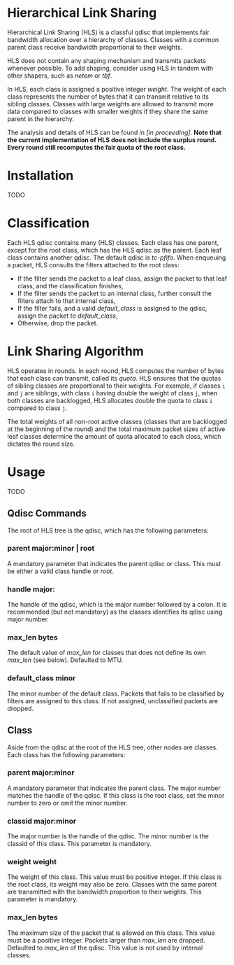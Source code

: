 # Hierarchical Link Sharing

Hierarchical Link Sharing (HLS) is a classful qdisc that implements fair bandwidth allocation over a hierarchy of classes.
Classes with a common parent class receive bandwidth proportional to their weights.

HLS does not contain any shaping mechanism and transmits packets whenever possible.
To add shaping, consider using HLS in tandem with other shapers, such as _netem_ or _tbf_.

In HLS, each class is assigned a positive integer *weight*.
The weight of each class represents the number of bytes that it can transmit relative to its sibling classes.
Classes with large weights are allowed to transmit more data compared to classes with smaller weights if they share the same parent in the hierarchy.

The analysis and details of HLS can be found in *[in proceeding]*. **Note that the current implementation of HLS does not include the surplus round. Every round still recomputes the fair quota of the root class.**

# Installation

TODO

# Classification

Each HLS qdisc contains many (HLS) classes.
Each class has one parent, except for the root class, which has the HLS qdisc as the parent.
Each leaf class contains another qdisc.
The default qdisc is _tc-pfifo_.
When enqueuing a packet, HLS consults the filters attached to the root class:

-  If the filter sends the packet to a leaf class, assign the packet to that leaf class, and the classification finishes,
-  If the filter sends the packet to an internal class, further consult the filters attach to that internal class,
-  If the filter fails, and a valid *default_class* is assigned to the qdisc, assign the packet to *default_class*,
-  Otherwise, drop the packet.

# Link Sharing Algorithm

HLS operates in rounds.
In each round, HLS computes the number of bytes that each class can transmit, called its *quota*.
HLS ensures that the quotas of sibling classes are proportional to their weights.
For example, if classes `i` and `j` are siblings, with class `i` having double the weight of class `j`, when both classes are backlogged, HLS allocates double the quota to class `i` compared to class `j`.

The total weights of all non-root active classes (classes that are backlogged at the beginning of the round) and the total maximum packet sizes of active leaf classes determine the amount of quota allocated to each class, which dictates the round size.

# Usage

TODO

## Qdisc Commands

The root of HLS tree is the qdisc, which has the following parameters:

### parent major:minor | root

A mandatory parameter that indicates the parent qdisc or class. This must be either a valid class handle or *root*.

### handle major:

The handle of the qdisc, which is the major number followed by a colon. It is recommended (but not mandatory) as the classes identifies its qdisc using major number.

### max_len bytes

The default value of *max_len* for classes that does not define its own *max_len* (see below). Defaulted to MTU.

### default_class minor

The minor number of the default class.
Packets that fails to be classified by filters are assigned to this class.
If not assigned, unclassified packets are dropped.

## Class

Aside from the qdisc at the root of the HLS tree, other nodes are classes.
Each class has the following parameters:

### parent major:minor

A mandatory parameter that indicates the parent class. The major number matches the handle of the qdisc.
If this class is the root class, set the minor number to zero or omit the minor number.

### classid major:minor

The major number is the handle of the qdisc. The minor number is the classid of this class. This parameter is mandatory.

### weight weight

The weight of this class. This value must be positive integer. If this class is the root class, its weight may also be zero. Classes with the same parent are transmitted with the bandwidth proportion to their weights.
This parameter is mandatory.

### max_len bytes

The maximum size of the packet that is allowed on this class.
This value must be a positive integer.
Packets larger than *max_len* are dropped. Defaulted to *max_len* of the qdisc.
This value is not used by internal classes.
